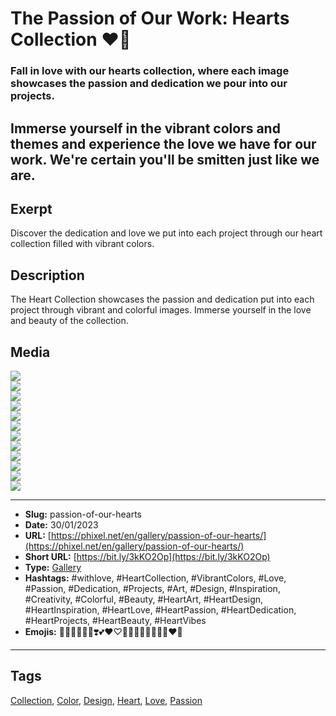 # The Passion of Our Work: Hearts Collection ❤️‍🔥
### Fall in love with our hearts collection, where each image showcases the passion and dedication we pour into our projects.
Immerse yourself in the vibrant colors and themes and experience the love we have for our work. We're certain you'll be smitten just like we are.
------------
## Exerpt
Discover the dedication and love we put into each project through our heart collection filled with vibrant colors.
## Description
The Heart Collection showcases the passion and dedication put into each project through vibrant and colorful images. Immerse yourself in the love and beauty of the collection.
## Media
<img src="media/4b95bf08/heart-planet.jpg" loading="lazy"><br>
<img src="media/a2aecbee/heart-crissalyss.jpg" loading="lazy"><br>
<img src="media/291467da/heart-jing-jang.jpg" loading="lazy"><br>
<img src="media/8fe52bfc/heart-cyber.jpg" loading="lazy"><br>
<img src="media/3431be52/heart-universe.jpg" loading="lazy"><br>
<img src="media/05f4f466/heart-white.jpg" loading="lazy"><br>
<img src="media/fbc3d298/heart-float.jpg" loading="lazy"><br>
<img src="media/c3b83d0a/heart-black.jpg" loading="lazy"><br>
<img src="media/1c1d1fb3/heart-veins.jpg" loading="lazy"><br>
<img src="media/ece90aa9/heart-autum.jpg" loading="lazy"><br>
<img src="media/9e56fb15/heart-pets.jpg" loading="lazy"><br>
<img src="media/49eaca53/heart-birds.jpg" loading="lazy"><br>

------------
- **Slug:** passion-of-our-hearts
- **Date:** 30/01/2023
- **URL:** [https://phixel.net/en/gallery/passion-of-our-hearts/](https://phixel.net/en/gallery/passion-of-our-hearts/)
- **Short URL:** [https://bit.ly/3kKO2Op](https://bit.ly/3kKO2Op)
- **Type:** [Gallery](#gallery)
- **Hashtags:** #withlove, #HeartCollection, #VibrantColors, #Love, #Passion, #Dedication, #Projects, #Art, #Design, #Inspiration, #Creativity, #Colorful, #Beauty, #HeartArt, #HeartDesign, #HeartInspiration, #HeartLove, #HeartPassion, #HeartDedication, #HeartProjects, #HeartBeauty, #HeartVibes
- **Emojis:** 💖💗🥰💞💜💓❣️💕❤️♡💙😍💚💚💛🤍💞🧡❤️‍🔥

------------
## Tags
[Collection](#collection), [Color](#color), [Design](#design), [Heart](#heart), [Love](#love), [Passion](#passion)
